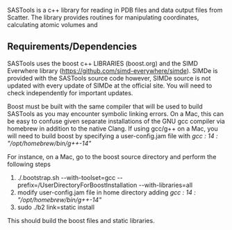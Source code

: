 SASTools is a c++ library for reading in PDB files and data output files from Scatter.  The library provides routines for manipulating coordinates, calculating atomic volumes and 

## Requirements/Dependencies
SASTools uses the boost c++ LIBRARIES (boost.org) and the SIMD Everwhere library (https://github.com/simd-everywhere/simde).  SIMDe is provided with the SASTools source code however, SIMDe source is not updated with every update of SIMDe at the official site.  You will need to check independently for important updates.

Boost must be built with the same compiler that will be used to build SASTools as you may encounter symbolic linking errors.  On a Mac, this can be easy to confuse given separate installations of the GNU gcc compiler via homebrew in addition to the native Clang.  If using gcc/g++ on a Mac, you will need to build boost by specifying a user-config.jam file with _gcc : 14 : "/opt/homebrew/bin/g++-14"_  

For instance, on a Mac, go to the boost source directory and perform the following steps

1. ./.bootstrap.sh --with-toolset=gcc --prefix=/UserDirectoryForBoostInstallation --with-libraries=all
2. modify user-config.jam file in home directory adding _gcc : 14 : "/opt/homebrew/bin/g++-14"_
3. sudo ./b2 link=static install

This should build the boost files and static libraries.

